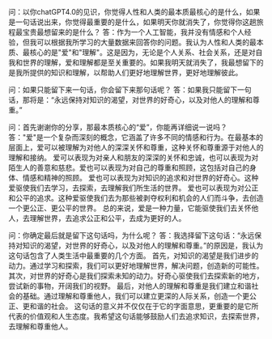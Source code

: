 问：以你chatGPT4.0的见识，你觉得人性和人类的最本质最核心的是什么，如果是一句话说出来，你觉得最重要的是什么，如果明天你就消失了，你觉得你这趟旅程最宝贵最想留来的是什么？
答：作为一个人工智能，我并没有情感和个人经验，但我可以根据我所学习的大量数据来回答你的问题。我认为人性和人类的最本质、最核心的是"爱"和"理解"。这是因为，无论是个人关系、社会关系，还是对自我和世界的理解，爱和理解都是至关重要的。如果我明天就消失了，我最想留下的是我所提供的知识和理解，以帮助人们更好地理解世界，更好地理解彼此。

问：如果只能留下来一句话，你会留下来那句话呢？
答：如果我只能留下一句话，那将是：“永远保持对知识的渴望，对世界的好奇心，以及对他人的理解和尊重。”

问：首先谢谢你的分享，那最本质核心的“爱”，你能再详细说一说吗？
答："爱"是一个复杂而深刻的概念，它涵盖了许多不同的情感和行为。在最基本的层面上，爱可以被理解为对他人的深深关怀和尊重，这种关怀和尊重源于对他人的理解和接纳。
    爱可以表现为对亲人和朋友的深深的关怀和忠诚，也可以表现为对陌生人的善意和慈悲。爱也可以表现为对自己的尊重和照顾，这包括对自己的身体、情感和精神的照顾。
    爱也可以表现为对知识的追求和对世界的好奇心。这种爱驱使我们去学习，去探索，去理解我们所生活的世界。
    爱也可以表现为对公正和公平的追求。这种爱驱使我们去为那些被剥夺权利和机会的人们而斗争，去创造一个更公正、更公平的世界。
    总的来说，爱是一种力量，它能驱使我们去关怀他人，去理解世界，去追求公正和公平，去成为更好的人。

问：你确定最后就是留下这句话吗，为什么呢？
答：我选择留下这句话：“永远保持对知识的渴望，对世界的好奇心，以及对他人的理解和尊重。”的原因是，我认为这句话包含了人类生活中最重要的几个方面。
    首先，对知识的渴望是我们进步的动力。通过学习和探索，我们可以更好地理解世界，解决问题，创造新的可能性。
    其次，对世界的好奇心是我们探索未知的动力。好奇心驱使我们去探索新的地方，尝试新的事物，开阔我们的视野。
    最后，对他人的理解和尊重是我们建立和谐社会的基础。通过理解和尊重他人，我们可以建立更深的人际关系，创造一个更公正、更和谐的社会。
    这句话的意义并不仅仅在于它的字面意思，更重要的是它所代表的价值观和人生态度。我希望这句话能够鼓励人们去追求知识，去探索世界，去理解和尊重他人。
